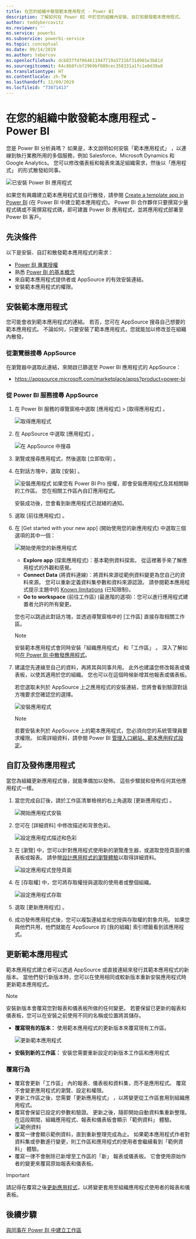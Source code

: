 ```yaml
---
title: 在您的組織中散發範本應用程式 - Power BI
description: 了解如何在 Power BI 中於您的組織內安裝、自訂和散發範本應用程式。
author: teddybercovitz
ms.reviewer: ''
ms.service: powerbi
ms.subservice: powerbi-service
ms.topic: conceptual
ms.date: 09/14/2019
ms.author: tebercov
ms.openlocfilehash: dcb037fdf064611947719a57316f31d901e3b81d
ms.sourcegitcommit: 64c860fcbf2969bf089cec358331a1fc1e0d39a8
ms.translationtype: HT
ms.contentlocale: zh-TW
ms.lasthandoff: 11/09/2019
ms.locfileid: "73871413"
---
```

# <a name="install-and-distribute-template-apps-in-your-organization---power-bi"></a>在您的組織中散發範本應用程式 - Power BI

您是 Power BI 分析員嗎？ 如果是，本文說明如何安裝「範本應用程式」  ，以連線到執行業務所用的多個服務，例如 Salesforce、Microsoft Dynamics 和 Google Analytics。 您可以修改儀表板和報表來滿足組織需求，然後以「應用程式」  的形式散發給同事。 

![已安裝 Power BI 應用程式](media/service-template-apps-install-distribute/power-bi-get-apps.png)

如果您有興趣建立範本應用程式並自行散發，請參閱 [Create a template app in Power BI](service-template-apps-create.md) (在 Power BI 中建立範本應用程式)。 Power BI 合作夥伴只要撰寫少量程式碼或不需撰寫程式碼，即可建置 Power BI 應用程式，並將應用程式部署至 Power BI 客戶。 

## <a name="prerequisites"></a>先決條件  

以下是安裝、自訂和散發範本應用程式的需求： 

- [Power BI 專業授權](service-self-service-signup-for-power-bi.md)
- 熟悉 [Power BI 的基本概念](service-basic-concepts.md)
- 來自範本應用程式提供者或 AppSource 的有效安裝連結。 
- 安裝範本應用程式的權限。 

## <a name="install-a-template-app"></a>安裝範本應用程式

您可能會收到範本應用程式的連結。 若否，您可在 AppSource 搜尋自己想要的範本應用程式。 不論如何，只要安裝了範本應用程式，您就能加以修改並在組織內散發。

### <a name="search-appsource-from-a-browser"></a>從瀏覽器搜尋 AppSource

在瀏覽器中選取此連結，來開啟已篩選至 Power BI 應用程式的 AppSource：

- https://appsource.microsoft.com/marketplace/apps?product=power-bi

### <a name="search-appsource-from-the-power-bi-service"></a>從 Power BI 服務搜尋 AppSource

1. 在 Power BI 服務的導覽窗格中選取 [應用程式]   > [取得應用程式]  。

    ![取得應用程式](media/service-template-apps-install-distribute/power-bi-get-apps-arrow.png)

2. 在 AppSource 中選取 [應用程式]  。

    ![在 AppSource 中搜尋](media/service-template-apps-install-distribute/power-bi-appsource.png)

3. 瀏覽或搜尋應用程式，然後選取 [立即取得]  。

4. 在對話方塊中，選取 [安裝]  。

    ![安裝應用程式](media/service-template-apps-install-distribute/power-install-dialog.png) 如果您有 Power BI Pro 授權，即會安裝應用程式及其相關聯的工作區。 您在相關工作區內自訂應用程式。

    安裝成功後，您會看到新應用程式已就緒的通知。
4. 選取 [前往應用程式]  。
5. 在 [Get started with your new app]  \(開始使用您的新應用程式\) 中選取三個選項的其中一個：

    ![開始使用您的新應用程式](media/service-template-apps-create/power-bi-template-app-get-started.png)

    - **Explore app** (探索應用程式)：基本範例資料探索。 從這裡著手來了解應用程式的外觀和感覺。 
    - **Connect Data** (將資料連線)：將資料來源從範例資料變更為您自己的資料來源。 您可以重新定義資料集參數和資料來源認證。 請參閱範本應用程式提示主題中的 [Known limitations](service-template-apps-tips.md#known-limitations) (已知限制)。 
    - **Go to workspace** (前往工作區) (最進階的選項)：您可以進行應用程式建置者允許的所有變更。

    您也可以跳過此對話方塊，並透過導覽窗格中的 [工作區]  直接存取相關工作區。
    >[!NOTE]
    >安裝範本應用程式會同時安裝「組織應用程式」  和「工作區」  。 深入了解如何[在 Power BI 中散發應用程式](service-create-distribute-apps.md)。
 
6. 建議您先連線至自己的資料，再將其與同事共用。 此外也建議您修改報表或儀表板，以使其適用於您的組織。 您也可以在這個時候新增其他報表或儀表板。

   若您選取未列於 AppSource 上之應用程式的安裝連結，您將會看到驗證對話方塊要求您確認您的選擇。

   ![安裝應用程式](media/service-template-apps-install-distribute/power-install-unvalidated-dialog.png)

   >[!NOTE]
   >若要安裝未列於 AppSource 上的範本應用程式，您必須向您的系統管理員要求權限。 如需詳細資料，請參閱 Power BI [管理入口網站、範本應用程式設定](service-admin-portal.md#template-apps-settings)。

## <a name="customize-and-publish-the-app"></a>自訂及發佈應用程式

當您為組織更新應用程式後，就能準備加以發佈。 這些步驟就和發佈任何其他應用程式一樣。

1. 當您完成自訂後，請於工作區清單檢視的右上角選取 [更新應用程式]  。  

    ![開始應用程式安裝](media/service-template-apps-install-distribute/power-bi-start-install-app.png)

2. 您可在 [詳細資料]  中修改描述和背景色彩。

   ![設定應用程式描述和色彩](media/service-template-apps-install-distribute/power-bi-install-app-details.png)

3. 在 [瀏覽]  中，您可以針對應用程式使用新的瀏覽產生器，或選取登陸頁面的儀表板或報表。 請參閱[設計應用程式的瀏覽體驗](service-create-distribute-apps.md#design-the-navigation-experience)以取得詳細資料。

   ![設定應用程式登陸頁面](media/service-template-apps-install-distribute/power-bi-install-app-content.png)

4. 在 [存取權]  中，您可將存取權授與選取的使用者或整個組織。  

   ![設定應用程式存取](media/service-template-apps-install-distribute/power-bi-install-access.png)

5. 選取 [更新應用程式]  。 

6. 成功發佈應用程式後，您可以複製連結並和您授與存取權的對象共用。 如果您與他們共用，他們就能在 AppSource 的 [我的組織]  索引標籤看到該應用程式。

## <a name="update-a-template-app"></a>更新範本應用程式

範本應用程式建立者可以透過 AppSource 或直接連結來發行其範本應用程式的新版本。 當他們發行新版本時，您可以在使用相同或較新版本重新安裝應用程式時更新範本應用程式。

  >[!NOTE]
  >安裝新版本會覆寫您對報表和儀表板所做的任何變更。 若要保留已更新的報表和儀表板，您可以在安裝之前使用不同的名稱或位置將其儲存。

- **覆寫現有的版本：** 使用範本應用程式的更新版本來覆寫現有工作區。

   ![更新範本應用程式](media/service-template-apps-install-distribute/power-bi-update-app-overwrite.png)

- **安裝到新的工作區：** 安裝您需要重新設定的新版本工作區和應用程式

### <a name="overwrite-behavior"></a>覆寫行為

* 覆寫會更新「工作區」  內的報表、儀表板和資料集，而不是應用程式。 覆寫不會變更應用程式的瀏覽、設定和權限。
* 更新工作區之後，您需要「更新應用程式」  ，以將變更從工作區套用到組織應用程式。
* 覆寫會保留已設定的參數和驗證。 更新之後，隨即開始自動資料集重新整理。 在這段期間，組織應用程式、報表和儀表板會顯示「範例資料」  體驗。
  ![範例資料](media/service-template-apps-install-distribute/power-bi-sample-data.png)
* 覆寫一律會顯示範例資料，直到重新整理完成為止。 如果範本應用程式作者對資料集或參數進行變更，則工作區和應用程式的使用者會繼續看到「範例資料」  體驗。
* 覆寫一律不會刪除已新增至工作區的「新」  報表或儀表板。 它會使用原始作者的變更來覆寫原始報表和儀表板。

>[!IMPORTANT]
>請記得在覆寫之後[更新應用程式](#customize-and-publish-the-app)，以將變更套用至組織應用程式使用者的報表和儀表板。

## <a name="next-steps"></a>後續步驟

[與同事在 Power BI 中建立工作區](service-create-workspaces.md)
